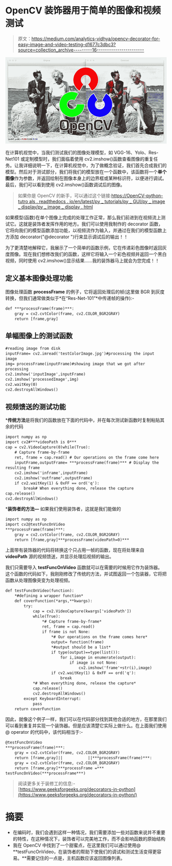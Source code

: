 # OpenCV 装饰器用于简单的图像和视频测试

> 原文：<https://medium.com/analytics-vidhya/opencv-decorator-for-easy-image-and-video-testing-d1677c3dbc3?source=collection_archive---------16----------------------->

![](img/4a527e6039a6a39fdefb360b549aa871.png)

在计算机视觉中，当我们测试我们的图像处理模型，如 VGG-16、Yolo、Res-Net101 或定制模型时，我们面临着使用 cv2.imshow()函数查看图像的重复任务。让我详细说明一下，在计算机视觉中，为了做概念验证，我们首先合成我们的模型。然后对于测试部分，我们将我们的模型放在一个函数中，该函数将一个**单个图像**作为参数，并返回绘制在图像本身上的边界框或某种标识符，以便进行调试。最后，我们可以看到使用 cv2.imshow()函数调试后的图像。

> 如果你是 OpenCV 的新手，可以通过这个链接:[https://OpenCV-python-tutro als . readthedocs . io/en/latest/py _ tutorials/py _ GUI/py _ image _ display/py _ image _ display . html](https://opencv-python-tutroals.readthedocs.io/en/latest/py_tutorials/py_gui/py_image_display/py_image_display.html)

如果模型(函数)在单个图像上完成的处理工作正常，那么我们前进到在视频流上测试它。这就是装饰者发挥作用的地方。我们可以使用我制作的 decorator 函数，它将向我们的模型函数添加功能，以视频流作为输入，并通过在我们的模型函数上方添加 decorator("@decorator ")行来显示调试后的输出！！

为了更清楚地解释它，我展示了一个简单的函数示例，它在传递彩色图像时返回灰度图像。现在我们想修改我们的函数，这样它将输入一个彩色视频并返回一个黑白视频，同时使用 cv2.imshow()显示结果……我的装饰器马上就会为您完成！！

## 定义基本图像处理功能

图像处理函数 **processFrame** 的例子，它将返回处理后的帧(这里做 BGR 到灰度转换，但我们通常做类似于*在“Res-Net-101”*中传递帧的操作):-

```
def ***processFrame(frame)***:
    gray = cv2.cvtColor(frame, cv2.COLOR_BGR2GRAY)
    return [frame,gray]
```

## 单幅图像上的测试函数

```
#reading image from disk
inputFrame= cv2.imread('testColorImage.jpg')#processing the input image
img= processFrame(inputFrame)#showing image that we got after processing
cv2.imshow('inputImage',inputFrame)
cv2.imshow('processedImage',img)
cv2.waitKey(0)
cv2.destroyAllWindows()
```

## 视频馈送的测试功能

***传统方法**是将我们的函数放在下面的代码中，并在每次测试新函数时复制粘贴其余的代码

```
import numpy as np
import cv2#***videoPath is 0***
cap = cv2.VideoCapture(0)while(True):
    # Capture frame-by-frame
    ret, frame = cap.read() # Our operations on the frame come here
    inputFrame,outputFrame= ***processFrame(frame)*** # Display the resulting frame
    cv2.imshow('inframe',inputFrame)
    cv2.imshow('outframe',outputFrame)
    if cv2.waitKey(1) & 0xFF == ord('q'):
        break# When everything done, release the capture
cap.release()
cv2.destroyAllWindows()
```

***装饰者的方法—** 如果我们使用装饰者，这就是我们能做的

```
import numpy as np
import cv2@testFuncOnVideo 
***processFrame(frame)***:
    gray = cv2.cvtColor(frame, cv2.COLOR_BGR2GRAY)
    return [frame,gray]***processFrame(videoPath=0)***
```

上面带有装饰器的代码将转换这个只占用一帧的函数，现在将处理来自 **videoPath** 源的视频馈送，并显示处理后视频的输出。

我们只需要导入 **testFuncOnVideo** 函数就可以在需要的时候用它作为装饰器。这个函数的代码如下，我刚刚修改了传统的方法，并试图返回一个包装器，它将把函数从处理图像突变为处理视频。

```
def testFuncOnVideo(function):
    *#defining a wrapper function*
    def coverFunction(*args,**kwargs):
        try:
            cap = cv2.VideoCapture(kwargs['videoPath'])
            while(True):
                *# Capture frame-by-frame*
                ret, frame = cap.read()
                if frame is not None:
                    *# Our operations on the frame comes here*
                    output= function(frame)
                    *#output should be a list*
                    if type(output)==type(list()):
                        for i,image in enumerate(output):
                            if image is not None:
                                cv2.imshow('frame'+str(i),image)
                    if cv2.waitKey(1) & 0xFF == ord('q'):
                        break
            *# When everything done, release the capture*
            cap.release()
            cv2.destroyAllWindows()
        except KeyboardInterrupt:
            pass
    return coverFunction
```

因此，就像这个例子一样，我们可以在代码部分找到其他合适的地方，在那里我们可以看到重复并实现一个装饰器。但是应该清楚它实际上做什么。在上面我们使用@ operator 的代码中，该代码相当于:-

```
@testFuncOnVideo 
***processFrame(frame)***:
    gray = cv2.cvtColor(frame, cv2.COLOR_BGR2GRAY)
    return [frame,gray]||           ||***processFrame(frame)***:
    gray = cv2.cvtColor(frame, cv2.COLOR_BGR2GRAY)
    return [frame,gray]***processFrame =*** testFuncOnVideo(***processFrame***)
```

> 阅读更多关于装修工的信息:-[https://www.geeksforgeeks.org/decorators-in-python](https://www.geeksforgeeks.org/decorators-in-python/)

# 摘要

*   在编码时，我们会遇到这样一种情况，我们需要添加一些对函数来说并不重要的特性，在这种情况下，装饰者可以完美地工作，而不会影响函数的原始结构
*   我在 OpenCV 中找到了一个甜蜜点，在这里我们可以通过使用@ **testFuncOnVideo，在装饰者的帮助下使我们的调试和测试生活变得更容易。**需要记住的一点是，主机函数应该返回图像列表。